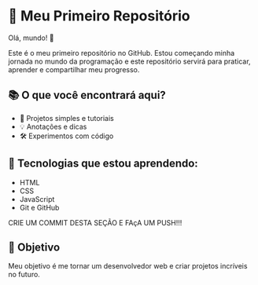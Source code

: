 # 🚀 Meu Primeiro Repositório
 
Olá, mundo! 👋
 
Este é o meu primeiro repositório no GitHub. Estou começando minha jornada no mundo da programação e este repositório servirá para praticar, aprender e compartilhar meu progresso.
## 📚 O que você encontrará aqui?
 
- 📝 Projetos simples e tutoriais
- 💡 Anotações e dicas
- 🛠️ Experimentos com código
## 🌱 Tecnologias que estou aprendendo:
 
- HTML
- CSS
- JavaScript
- Git e GitHub

CRIE UM COMMIT DESTA SEÇÃO E FAçA UM PUSH!!!
## 🎯 Objetivo
 
Meu objetivo é me tornar um desenvolvedor web e criar projetos incríveis no futuro.